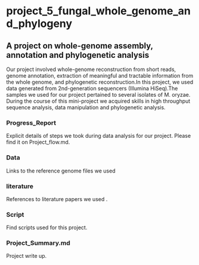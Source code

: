 # project_5_fungal_whole_genome_and_phylogeny

## A project on whole-genome assembly, annotation and phylogenetic analysis

Our project involved whole-genome reconstruction from short reads, genome annotation, extraction of meaningful and tractable information from the whole genome, and phylogenetic reconstruction.In this project, we used data generated from 2nd-generation sequencers (Illumina HiSeq).The samples we used for our project pertained to several isolates of M. oryzae. During the course of this mini-project we acquired skills in high throughput sequence analysis, data manipulation and phylogenetic analysis.

### Progress_Report
Explicit details of steps we took during data analysis for our project. Please find it on Project_flow.md.

### Data
Links to the reference genome files we used

### literature
References to literature papers we used .

### Script
Find scripts used for this project.

### Project_Summary.md
Project write up.
